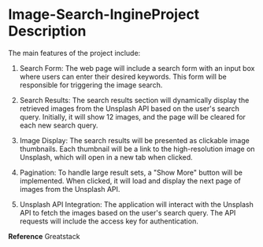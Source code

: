 # Image-Search-IngineProject Description

The main features of the project include:

1. Search Form: The web page will include a search form with an input box where users can enter their desired keywords. This form will be responsible for triggering the image search.

2. Search Results: The search results section will dynamically display the retrieved images from the Unsplash API based on the user's search query. Initially, it will show 12 images, and the page will be cleared for each new search query.

3. Image Display: The search results will be presented as clickable image thumbnails. Each thumbnail will be a link to the high-resolution image on Unsplash, which will open in a new tab when clicked.

4. Pagination: To handle large result sets, a "Show More" button will be implemented. When clicked, it will load and display the next page of images from the Unsplash API.

5. Unsplash API Integration: The application will interact with the Unsplash API to fetch the images based on the user's search query. The API requests will include the access key for authentication.

**Reference**
Greatstack
